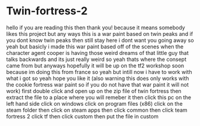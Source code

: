 # Twin-fortress-2
hello if you are reading this then thank you!
because it means somebody likes this project 
but any ways this is a war paint based on twin peaks and if you dont know twin peaks then still stay here i dont want you going away so yeah
but basicly i made this war paint based off of the scenes when the character agent cooper is having those weird dreams of that little guy that talks backwards
and its just really weird so yeah thats where the consept came from but anyways
hopefully it will be up on the tf2 workshop soon because im doing this from france so yeah but intill now i have to work with what i got so yeah hope you like it
(also warning this does only works with the cookie fortress war paint so if you do not have that war paint it will not work)
first double click and open up on the zip file of twin fortress 
then extract the file to a place where you will remeber it 
then click this pc on the left hand side
click on windows
click on program files (x86)
click on the steam folder
then click on steam apps
then click common
then click team fortress 2
click tf
then click custom
then put the file in custom 
